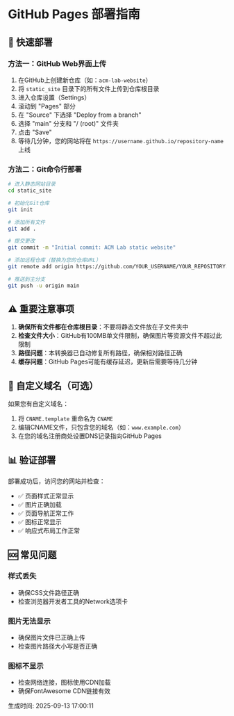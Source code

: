 # GitHub Pages 部署指南

## 🚀 快速部署

### 方法一：GitHub Web界面上传

1. 在GitHub上创建新仓库（如：`acm-lab-website`）
2. 将 `static_site` 目录下的所有文件上传到仓库根目录
3. 进入仓库设置（Settings）
4. 滚动到 "Pages" 部分
5. 在 "Source" 下选择 "Deploy from a branch"
6. 选择 "main" 分支和 "/ (root)" 文件夹
7. 点击 "Save"
8. 等待几分钟，您的网站将在 `https://username.github.io/repository-name` 上线

### 方法二：Git命令行部署

```bash
# 进入静态网站目录
cd static_site

# 初始化Git仓库
git init

# 添加所有文件
git add .

# 提交更改
git commit -m "Initial commit: ACM Lab static website"

# 添加远程仓库（替换为您的仓库URL）
git remote add origin https://github.com/YOUR_USERNAME/YOUR_REPOSITORY.git

# 推送到主分支
git push -u origin main
```

## ⚠️ 重要注意事项

1. **确保所有文件都在仓库根目录**：不要将静态文件放在子文件夹中
2. **检查文件大小**：GitHub有100MB单文件限制，确保图片等资源文件不超过此限制
3. **路径问题**：本转换器已自动修复所有路径，确保相对路径正确
4. **缓存问题**：GitHub Pages可能有缓存延迟，更新后需要等待几分钟

## 🔧 自定义域名（可选）

如果您有自定义域名：

1. 将 `CNAME.template` 重命名为 `CNAME`
2. 编辑CNAME文件，只包含您的域名（如：`www.example.com`）
3. 在您的域名注册商处设置DNS记录指向GitHub Pages

## 📊 验证部署

部署成功后，访问您的网站并检查：

- ✅ 页面样式正常显示
- ✅ 图片正确加载
- ✅ 页面导航正常工作
- ✅ 图标正常显示
- ✅ 响应式布局工作正常

## 🆘 常见问题

### 样式丢失
- 确保CSS文件路径正确
- 检查浏览器开发者工具的Network选项卡

### 图片无法显示  
- 确保图片文件已正确上传
- 检查图片路径大小写是否正确

### 图标不显示
- 检查网络连接，图标使用CDN加载
- 确保FontAwesome CDN链接有效

生成时间: 2025-09-13 17:00:11
